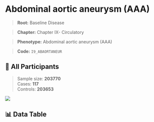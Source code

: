 # Abdominal aortic aneurysm (AAA)

> **Root:** Baseline Disease  

> **Chapter:** Chapter IX- Circulatory  

> **Phenotype:** Abdominal aortic aneurysm (AAA)  

> **Code:** `I9_ABAORTANEUR`

## 🧪 All Participants  
> Sample size: **203770**  
> Cases: **117**  
> Controls: **203653**
<img src="/Sensitive/Figures/ALL/Baseline/I9_ABAORTANEUR.png"/>

## 📊 Data Table
<CsvTableMRF src="/Sensitive/Data/ALL/Baseline/LG_I9_ABAORTANEUR.csv"/>

